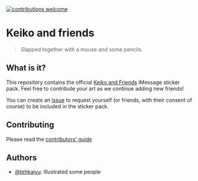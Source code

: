[![contributions welcome](https://img.shields.io/badge/contributions-welcome-brightgreen.svg?style=flat)](https://github.com/its-bananas/keiko-and-friends/issues)

# Keiko and friends
> Slapped together with a mouse and some pencils.

## What is it?
This repository contains the official [Keiko and Friends](https://goo.gl/aiDbnZ) iMessage sticker pack. Feel free to contribute your art as we continue adding new friends!

You can create an [issue](https://github.com/its-bananas/keiko-and-friends/issues/new?template=new_avatar_request.md) to request yourself (or friends, with their consent of course) to be included in the sticker pack.

## Contributing
Please read the [contributors' guide](.github/CONTRIBUTING.md)

## Authors
* [@tehkaiyu](https://kyh.io): Illustrated some people
